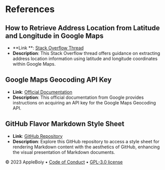 # References

## How to Retrieve Address Location from Latitude and Longitude in Google Maps

- **Link
  **: [Stack Overflow Thread](https://stackoverflow.com/questions/19511597/how-to-get-address-location-from-latitude-and-longitude-in-google-map#:~:text=Simply%20pass%20latitude%2C%20longitude%20and,fetch%20your%20city%20from%20there.&text=Note%3A%20Ensure%20that%20no%20space,passed%20in%20the%20latlng%20parameter.)
- **Description**: This Stack Overflow thread offers guidance on extracting address location information using latitude
  and longitude coordinates within Google Maps.

## Google Maps Geocoding API Key

- **Link**: [Official Documentation](https://developers.google.com/maps/documentation/geocoding/get-api-key)
- **Description**: This official documentation from Google provides instructions on acquiring an API key for the Google
  Maps Geocoding API.

## GitHub Flavor Markdown Style Sheet

- **Link**: [GitHub Repository](https://github.com/FabrizioMusacchio/GitHub_Flavor_Markdown_CSS)
- **Description**: Explore this GitHub repository to access a style sheet for rendering Markdown content with the
  aesthetics of GitHub, enhancing the visual presentation of Markdown documents.

&copy; 2023 AppleBoiy &bull; [Code of Conduct](../.github/CODE_OF_CONDUCT.md) &bull; [GPL-3.0 license](../LICENSE)

